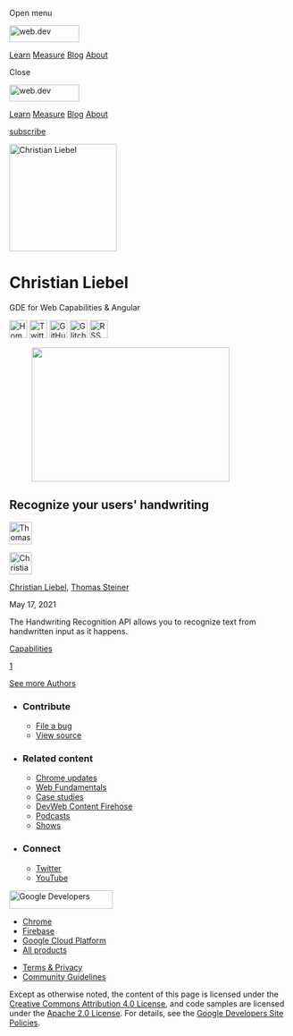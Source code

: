 <span class="w-tooltip w-tooltip--left">Open menu</span>

<a href="/" class="gc-analytics-event header-default__logo-link"><img src="/images/lockup.svg" alt="web.dev" class="header-default__logo" width="125" height="30" /></a>

<a href="/learn/" class="gc-analytics-event header-default__link">Learn</a> <a href="/measure/" class="gc-analytics-event header-default__link">Measure</a> <a href="/blog/" class="gc-analytics-event header-default__link">Blog</a> <a href="/about/" class="gc-analytics-event header-default__link">About</a>

<span class="w-tooltip">Close</span>

<a href="/" class="gc-analytics-event"><img src="/images/lockup.svg" alt="web.dev" class="drawer-default__logo" width="125" height="30" /></a>

<a href="/learn/" class="gc-analytics-event drawer-default__link">Learn</a> <a href="/measure/" class="gc-analytics-event drawer-default__link">Measure</a> <a href="/blog/" class="gc-analytics-event drawer-default__link">Blog</a> <a href="/about/" class="gc-analytics-event drawer-default__link">About</a>

<a href="/newsletter/" class="gc-analytics-event w-actions__fab w-actions__fab--subscribe"><span>subscribe</span></a>

<img src="https://web-dev.imgix.net/image/8WbTDNrhLsU0El80frMBGE4eMCD3/pguQ0oykD0nNu9jM5OcP.jpeg?auto=format" alt="Christian Liebel" class="w-author-page__image" sizes="(min-width: 481px) 192px, 128px" srcset="https://web-dev.imgix.net/image/8WbTDNrhLsU0El80frMBGE4eMCD3/pguQ0oykD0nNu9jM5OcP.jpeg?auto=format&amp;w=128 128w, https://web-dev.imgix.net/image/8WbTDNrhLsU0El80frMBGE4eMCD3/pguQ0oykD0nNu9jM5OcP.jpeg?auto=format&amp;w=146 146w, https://web-dev.imgix.net/image/8WbTDNrhLsU0El80frMBGE4eMCD3/pguQ0oykD0nNu9jM5OcP.jpeg?auto=format&amp;w=166 166w, https://web-dev.imgix.net/image/8WbTDNrhLsU0El80frMBGE4eMCD3/pguQ0oykD0nNu9jM5OcP.jpeg?auto=format&amp;w=190 190w, https://web-dev.imgix.net/image/8WbTDNrhLsU0El80frMBGE4eMCD3/pguQ0oykD0nNu9jM5OcP.jpeg?auto=format&amp;w=216 216w, https://web-dev.imgix.net/image/8WbTDNrhLsU0El80frMBGE4eMCD3/pguQ0oykD0nNu9jM5OcP.jpeg?auto=format&amp;w=246 246w, https://web-dev.imgix.net/image/8WbTDNrhLsU0El80frMBGE4eMCD3/pguQ0oykD0nNu9jM5OcP.jpeg?auto=format&amp;w=281 281w, https://web-dev.imgix.net/image/8WbTDNrhLsU0El80frMBGE4eMCD3/pguQ0oykD0nNu9jM5OcP.jpeg?auto=format&amp;w=320 320w, https://web-dev.imgix.net/image/8WbTDNrhLsU0El80frMBGE4eMCD3/pguQ0oykD0nNu9jM5OcP.jpeg?auto=format&amp;w=365 365w, https://web-dev.imgix.net/image/8WbTDNrhLsU0El80frMBGE4eMCD3/pguQ0oykD0nNu9jM5OcP.jpeg?auto=format&amp;w=384 384w" width="192" height="192" />

# Christian Liebel

GDE for Web Capabilities & Angular

<a href="https://christianliebel.com/" class="w-author-page__link"><img src="/images/icons/language.svg" alt="Homepage" class="w-author-page__icon" width="32" height="32" /></a> <a href="https://twitter.com/christianliebel" class="w-author-page__link"><img src="/images/icons/twitter.svg" alt="Twitter" class="w-author-page__icon" width="32" height="32" /></a> <a href="https://github.com/christianliebel" class="w-author-page__link"><img src="/images/icons/github.svg" alt="GitHub" class="w-author-page__icon" width="32" height="32" /></a> <a href="https://glitch.com/@christianliebel" class="w-author-page__link"><img src="/images/icons/glitch.svg" alt="Glitch" class="w-author-page__icon" width="32" height="32" /></a> <a href="/authors/christianliebel/feed.xml" class="w-author-page__link"><img src="/images/icons/rss.svg" alt="RSS Feed" class="w-author-page__icon" width="32" height="32" /></a>

<a href="/handwriting-recognition/" class="w-card-base__link"></a>

<figure><img src="https://web-dev.imgix.net/image/8WbTDNrhLsU0El80frMBGE4eMCD3/k1gdvpBMneFVrOC5h4yQ.jpg?auto=format&amp;fit=crop&amp;h=240&amp;w=354" class="w-card-base__image" sizes="(min-width: 354px) 354px, calc(100vw - 48px)" srcset="https://web-dev.imgix.net/image/8WbTDNrhLsU0El80frMBGE4eMCD3/k1gdvpBMneFVrOC5h4yQ.jpg?fit=crop&amp;h=240&amp;w=354&amp;auto=format&amp;dpr=1&amp;q=75, https://web-dev.imgix.net/image/8WbTDNrhLsU0El80frMBGE4eMCD3/k1gdvpBMneFVrOC5h4yQ.jpg?fit=crop&amp;h=240&amp;w=354&amp;auto=format&amp;dpr=2&amp;q=50 2x, https://web-dev.imgix.net/image/8WbTDNrhLsU0El80frMBGE4eMCD3/k1gdvpBMneFVrOC5h4yQ.jpg?fit=crop&amp;h=240&amp;w=354&amp;auto=format&amp;dpr=3&amp;q=35 3x, https://web-dev.imgix.net/image/8WbTDNrhLsU0El80frMBGE4eMCD3/k1gdvpBMneFVrOC5h4yQ.jpg?fit=crop&amp;h=240&amp;w=354&amp;auto=format&amp;dpr=4&amp;q=23 4x, https://web-dev.imgix.net/image/8WbTDNrhLsU0El80frMBGE4eMCD3/k1gdvpBMneFVrOC5h4yQ.jpg?fit=crop&amp;h=240&amp;w=354&amp;auto=format&amp;dpr=5&amp;q=20 5x" width="354" height="240" /></figure>

<a href="/handwriting-recognition/" class="w-card-base__link"></a>

## Recognize your users' handwriting

[<img src="https://web-dev.imgix.net/image/admin/8PLpVmFef6mj72MVWeiN.jpg?auto=format&amp;fit=crop&amp;h=40&amp;w=40" alt="Thomas Steiner" class="w-author__image w-author__image--small" sizes="(min-width: 40px) 40px, calc(100vw - 48px)" srcset="https://web-dev.imgix.net/image/admin/8PLpVmFef6mj72MVWeiN.jpg?fit=crop&amp;h=40&amp;w=40&amp;auto=format&amp;dpr=1&amp;q=75, https://web-dev.imgix.net/image/admin/8PLpVmFef6mj72MVWeiN.jpg?fit=crop&amp;h=40&amp;w=40&amp;auto=format&amp;dpr=2&amp;q=50 2x, https://web-dev.imgix.net/image/admin/8PLpVmFef6mj72MVWeiN.jpg?fit=crop&amp;h=40&amp;w=40&amp;auto=format&amp;dpr=3&amp;q=35 3x, https://web-dev.imgix.net/image/admin/8PLpVmFef6mj72MVWeiN.jpg?fit=crop&amp;h=40&amp;w=40&amp;auto=format&amp;dpr=4&amp;q=23 4x, https://web-dev.imgix.net/image/admin/8PLpVmFef6mj72MVWeiN.jpg?fit=crop&amp;h=40&amp;w=40&amp;auto=format&amp;dpr=5&amp;q=20 5x" width="40" height="40" />](/authors/thomassteiner/)

[<img src="https://web-dev.imgix.net/image/8WbTDNrhLsU0El80frMBGE4eMCD3/pguQ0oykD0nNu9jM5OcP.jpeg?auto=format&amp;fit=crop&amp;h=40&amp;w=40" alt="Christian Liebel" class="w-author__image w-author__image--small" sizes="(min-width: 40px) 40px, calc(100vw - 48px)" srcset="https://web-dev.imgix.net/image/8WbTDNrhLsU0El80frMBGE4eMCD3/pguQ0oykD0nNu9jM5OcP.jpeg?fit=crop&amp;h=40&amp;w=40&amp;auto=format&amp;dpr=1&amp;q=75, https://web-dev.imgix.net/image/8WbTDNrhLsU0El80frMBGE4eMCD3/pguQ0oykD0nNu9jM5OcP.jpeg?fit=crop&amp;h=40&amp;w=40&amp;auto=format&amp;dpr=2&amp;q=50 2x, https://web-dev.imgix.net/image/8WbTDNrhLsU0El80frMBGE4eMCD3/pguQ0oykD0nNu9jM5OcP.jpeg?fit=crop&amp;h=40&amp;w=40&amp;auto=format&amp;dpr=3&amp;q=35 3x, https://web-dev.imgix.net/image/8WbTDNrhLsU0El80frMBGE4eMCD3/pguQ0oykD0nNu9jM5OcP.jpeg?fit=crop&amp;h=40&amp;w=40&amp;auto=format&amp;dpr=4&amp;q=23 4x, https://web-dev.imgix.net/image/8WbTDNrhLsU0El80frMBGE4eMCD3/pguQ0oykD0nNu9jM5OcP.jpeg?fit=crop&amp;h=40&amp;w=40&amp;auto=format&amp;dpr=5&amp;q=20 5x" width="40" height="40" />](/authors/christianliebel/)

<span class="w-author__name"><a href="/authors/christianliebel/" class="w-author__name-link">Christian Liebel</a>, <a href="/authors/thomassteiner/" class="w-author__name-link">Thomas Steiner</a></span>

May 17, 2021

<a href="/handwriting-recognition/" class="w-card-base__link"></a>

The Handwriting Recognition API allows you to recognize text from handwritten input as it happens.

<a href="/tags/capabilities/" class="w-chip">Capabilities</a>

<a href="/authors/christianliebel/" class="w-pagination__link w-pagination__link--active">1</a>

<a href="/authors" class="w-button">See more Authors</a>

- ### Contribute

  - <a href="https://github.com/GoogleChrome/web.dev/issues/new?assignees=&amp;labels=bug&amp;template=bug_report.md&amp;title=" class="w-footer__linkbox-link">File a bug</a>
  - <a href="https://github.com/googlechrome/web.dev" class="w-footer__linkbox-link">View source</a>

- ### Related content

  - <a href="https://blog.chromium.org/" class="w-footer__linkbox-link">Chrome updates</a>
  - <a href="https://developers.google.com/web/" class="w-footer__linkbox-link">Web Fundamentals</a>
  - <a href="https://developers.google.com/web/showcase/" class="w-footer__linkbox-link">Case studies</a>
  - <a href="https://devwebfeed.appspot.com/" class="w-footer__linkbox-link">DevWeb Content Firehose</a>
  - <a href="/podcasts/" class="w-footer__linkbox-link">Podcasts</a>
  - <a href="/shows/" class="w-footer__linkbox-link">Shows</a>

- ### Connect

  - <a href="https://www.twitter.com/ChromiumDev" class="w-footer__linkbox-link">Twitter</a>
  - <a href="https://www.youtube.com/user/ChromeDevelopers" class="w-footer__linkbox-link">YouTube</a>

<a href="https://developers.google.com/" class="w-footer__utility-logo-link"><img src="/images/lockup-color.png" alt="Google Developers" class="w-footer__utility-logo" width="185" height="33" /></a>

- <a href="https://developer.chrome.com/" class="w-footer__utility-link">Chrome</a>
- <a href="https://firebase.google.com/" class="w-footer__utility-link">Firebase</a>
- <a href="https://cloud.google.com/" class="w-footer__utility-link">Google Cloud Platform</a>
- <a href="https://developers.google.com/products" class="w-footer__utility-link">All products</a>

<!-- -->

- <a href="https://policies.google.com/" class="w-footer__utility-link">Terms &amp; Privacy</a>
- <a href="/community-guidelines/" class="w-footer__utility-link">Community Guidelines</a>

Except as otherwise noted, the content of this page is licensed under the [Creative Commons Attribution 4.0 License](https://creativecommons.org/licenses/by/4.0/), and code samples are licensed under the [Apache 2.0 License](https://www.apache.org/licenses/LICENSE-2.0). For details, see the [Google Developers Site Policies](https://developers.google.com/terms/site-policies).
